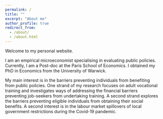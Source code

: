 ```yaml
---
permalink: /
title: ""
excerpt: "About me"
author_profile: true
redirect_from: 
  - /about/
  - /about.html
---
```


Welcome to my personal website.  

I am an empirical microeconomist specialising in evaluating public policies. Currently, I am a Post-doc at the Paris School of Economics. I obtained my PhD in Economics from the University of Warwick.

My main interest is in the barriers preventing individuals from benefiting from public policies. One strand of my research focuses on adult vocational training and investigates ways of addressing the financial barriers preventing job-seekers from undertaking training. A second strand explores the barriers preventing eligible individuals from obtaining their social benefits. A second interest is in the labour market spillovers of local government restrictions during the Covid-19 pandemic.
